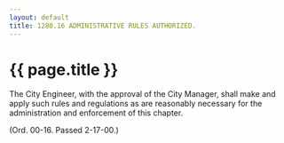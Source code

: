 ```yaml
---
layout: default 
title: 1280.16 ADMINISTRATIVE RULES AUTHORIZED.
---
```


{{ page.title }}
================

The City Engineer, with the approval of the City Manager, shall make and
apply such rules and regulations as are reasonably necessary for the
administration and enforcement of this chapter.

(Ord. 00-16. Passed 2-17-00.)
